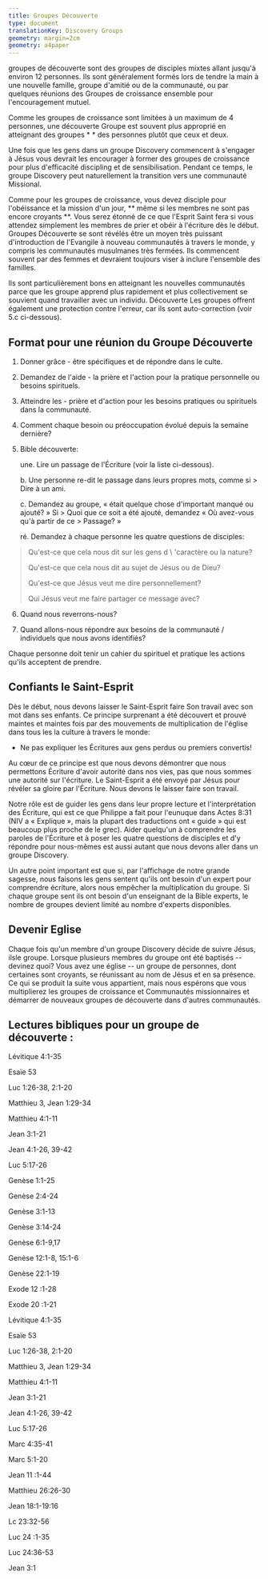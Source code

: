 ```yaml
---
title: Groupes Découverte
type: document
translationKey: Discovery Groups
geometry: margin=2cm
geometry: a4paper
---
```


groupes de découverte sont des groupes de disciples mixtes allant jusqu'à environ 12
personnes. Ils sont généralement formés lors de tendre la main à une nouvelle famille,
groupe d'amitié ou de la communauté, ou par quelques réunions des Groupes de croissance
ensemble pour l'encouragement mutuel.

Comme les groupes de croissance sont limitées à un maximum de 4 personnes, une découverte
Groupe est souvent plus approprié en atteignant des groupes * * des personnes plutôt
que ceux et deux.

Une fois que les gens dans un groupe Discovery commencent à s'engager à Jésus vous
devrait les encourager à former des groupes de croissance pour plus d'efficacité
discipling et de sensibilisation. Pendant ce temps, le groupe Discovery peut naturellement
la transition vers une communauté Missional.

Comme pour les groupes de croissance, vous devez disciple pour l'obéissance et la mission
d'un jour, ** même si les membres ne sont pas encore croyants **. Vous serez
étonné de ce que l'Esprit Saint fera si vous attendez simplement les membres
de prier et obéir à l'écriture dès le début. Groupes Découverte
se sont révélés être un moyen très puissant d'introduction de l'Evangile à nouveau
communautés à travers le monde, y compris les communautés musulmanes très fermées.
Ils commencent souvent par des femmes et devraient toujours viser à inclure l'ensemble
des familles.

Ils sont particulièrement bons en atteignant les nouvelles communautés parce que les
groupe apprend plus rapidement et plus collectivement se souvient quand
travailler avec un individu. Découverte Les groupes offrent également une protection
contre l'erreur, car ils sont auto-correction (voir 5.c ci-dessous).

## Format pour une réunion du Groupe Découverte

1. Donner grâce - être spécifiques et de répondre dans le culte.

2. Demandez de l'aide - la prière et l'action pour la pratique personnelle ou
    besoins spirituels.

3. Atteindre les - prière et d'action pour les besoins pratiques ou spirituels dans
    la communauté.

4. Comment chaque besoin ou préoccupation évolué depuis la semaine dernière?

5. Bible découverte:

    une. Lire un passage de l'Écriture (voir la liste ci-dessous).

    b. Une personne re-dit le passage dans leurs propres mots, comme si
        > Dire à un ami.

    c. Demandez au groupe, « était quelque chose d'important manqué ou ajouté? » Si
        > Quoi que ce soit a été ajouté, demandez « Où avez-vous qu'à partir de ce
        > Passage? »

    ré. Demandez à chaque personne les quatre questions de disciples:

> Qu'est-ce que cela nous dit sur les gens d \ 'caractère ou la nature?
>
> Qu'est-ce que cela nous dit au sujet de Jésus ou de Dieu?
>
> Qu'est-ce que Jésus veut me dire personnellement?
>
> Qui Jésus veut me faire partager ce message avec?

6. Quand nous reverrons-nous?

7. Quand allons-nous répondre aux besoins de la communauté / individuels que nous avons identifiés?

Chaque personne doit tenir un cahier du spirituel et pratique
les actions qu'ils acceptent de prendre.

## Confiants le Saint-Esprit

Dès le début, nous devons laisser le Saint-Esprit faire Son travail avec son
mot dans ses enfants. Ce principe surprenant a été découvert et
prouvé maintes et maintes fois par des mouvements de multiplication de l'église dans tous les
la culture à travers le monde:

- Ne pas expliquer les Écritures aux gens perdus ou premiers convertis!

Au cœur de ce principe est que nous devons démontrer que nous permettons
Écriture d'avoir autorité dans nos vies, pas que nous sommes une autorité
sur l'écriture. Le Saint-Esprit a été envoyé par Jésus pour révéler sa
gloire par l'Écriture. Nous devons le laisser faire son travail.

Notre rôle est de guider les gens dans leur propre lecture et l'interprétation des
Écriture, qui est ce que Philippe a fait pour l'eunuque dans Actes 8:31 (NIV a
« Explique », mais la plupart des traductions ont « guide » qui est beaucoup plus proche de
le grec). Aider quelqu'un à comprendre les paroles de l'Écriture et à
poser les quatre questions de disciples et d'y répondre pour nous-mêmes est aussi
autant que nous devons aller dans un groupe Discovery.

Un autre point important est que si, par l'affichage de notre grande sagesse,
nous faisons les gens sentent qu'ils ont besoin d'un expert pour comprendre
écriture, alors nous empêcher la multiplication du groupe. Si chaque groupe
sent ils ont besoin d'un enseignant de la Bible experts, le nombre de groupes
devient limité au nombre d'experts disponibles.

## Devenir Eglise

Chaque fois qu'un membre d'un groupe Discovery décide de suivre Jésus, ilsle groupe. Lorsque plusieurs membres du groupe ont été baptisés -- devinez
quoi? Vous avez une église -- un groupe de personnes, dont certaines sont
croyants, se réunissant au nom de Jésus et en sa présence. Ce qui se produit
la suite vous appartient, mais nous espérons que vous multiplierez les groupes de croissance et
Communautés missionnaires et démarrer de nouveaux groupes de découverte dans d'autres
communautés.

## Lectures bibliques pour un groupe de découverte :

Lévitique 4:1-35

Esaïe 53

Luc 1:26-38, 2:1-20

Matthieu 3, Jean 1:29-34

Matthieu 4:1-11

Jean 3:1-21

Jean 4:1-26, 39-42

Luc 5:17-26

Genèse 1:1-25

Genèse 2:4-24

Genèse 3:1-13

Genèse 3:14-24

Genèse 6:1-9,17

Genèse 12:1-8, 15:1-6

Genèse 22:1-19

Exode 12 :1-28

Exode 20 :1-21

Lévitique 4:1-35

Esaïe 53

Luc 1:26-38, 2:1-20

Matthieu 3, Jean 1:29-34

Matthieu 4:1-11

Jean 3:1-21

Jean 4:1-26, 39-42

Luc 5:17-26

Marc 4:35-41

Marc 5:1-20

Jean 11 :1-44

Matthieu 26:26-30

Jean 18:1-19:16

Lc 23:32-56

Luc 24 :1-35

Luc 24:36-53

Jean 3:1